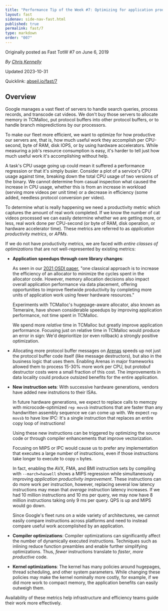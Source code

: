 ```yaml
---
title: "Performance Tip of the Week #7: Optimizing for application productivity"
layout: fast
sidenav: side-nav-fast.html
published: true
permalink: fast/7
type: markdown
order: "007"
---
```


Originally posted as Fast TotW #7 on June 6, 2019

*By [Chris Kennelly](mailto:ckennelly@google.com)*

Updated 2023-10-31

Quicklink: [abseil.io/fast/7](https://abseil.io/fast/7)


## Overview

Google manages a vast fleet of servers to handle search queries, process
records, and transcode cat videos. We don't buy those servers to allocate memory
in TCMalloc, put protocol buffers into other protocol buffers, or to handle
branch mispredictions by our processors.

To make our fleet more efficient, we want to optimize for how productive our
servers are, that is, how much useful work they accomplish per CPU-second, byte
of RAM, disk IOPS, or by using hardware accelerators. While measuring a job's
resource consumption is easy, it's harder to tell just how much useful work it's
accomplishing without help.

A task's CPU usage going up could mean it suffered a performance regression or
that it's simply busier. Consider a plot of a service's CPU usage against time,
breaking down the total CPU usage of two versions of the binary. We cannot
determine from casual inspection what caused the increase in CPU usage, whether
this is from an increase in workload (serving more videos per unit time) or a
decrease in efficiency (some added, needless protocol conversion per video).

To determine what is really happening we need a productivity metric which
captures the amount of real work completed. If we know the number of cat videos
processed we can easily determine whether we are getting more, or less, real
work done per CPU-second (or byte of RAM, disk operation, or hardware
accelerator time). These metrics are referred to as *application productivity
metrics*, or *APMs*.

If we do not have productivity metrics, we are faced with *entire classes of
optimizations* that are not well-represented by existing metrics:

*   **Application speedups through core library changes**:

    As seen in our [2021 OSDI paper](https://research.google/pubs/pub50370/),
    "one classical approach is to increase the efficiency of an allocator to
    minimize the cycles spent in the allocator code. However, memory allocation
    decisions also impact overall application performance via data placement,
    offering opportunities to improve fleetwide productivity by completing more
    units of application work using fewer hardware resources."

    Experiments with TCMalloc's hugepage-aware allocator, also known as
    Temeraire, have shown considerable speedups by improving application
    performance, not time spent in TCMalloc.

    We spend more *relative* time in TCMalloc but greatly improve application
    performance. Focusing just on relative time in TCMalloc would produce an
    error in sign: We'd deprioritize (or even rollback) a strongly positive
    optimization.

*   Allocating more protocol buffer messages on
    [Arenas](https://protobuf.dev/reference/cpp/arenas/) speeds up not just the
    protocol buffer code itself (like message destructors), but also in the
    business logic that uses them. Enabling Arenas in major frameworks allowed
    them to process 15-30% more work per CPU, but protobuf destructor costs were
    a small fraction of this cost. The improvements in data locality could
    produce outsized benefits for the entire application.

*   **New instruction sets**: With successive hardware generations, vendors have
    added new instrutions to their ISAs.

    In future hardware generations, we expect to replace calls to memcpy with
    microcode-optimized `rep movsb` instructions that are faster than any
    handwritten assembly sequence we can come up with. We expect `rep movsb` to
    have low IPC: It's a single instruction that replaces an entire copy loop of
    instructions!

    Using these new instructions can be triggered by optimizing the source code
    or through compiler enhancements that improve vectorization.

    Focusing on MIPS or IPC would cause us to prefer any implementation that
    executes a large number of instructions, even if those instructions take
    longer to execute to copy `n` bytes.

    In fact, enabling the AVX, FMA, and BMI instruction sets by compiling with
    `--march=haswell` shows a MIPS regression while simultaneously improving
    *application productivity improvement*. These instructions can do more work
    per instruction, however, replacing several low latency instructions may
    mean that *average* instruction latency increases. If we had 10 million
    instructions and 10 ms per query, we may now have 8 million instructions
    taking only 9 ms per query. QPS is up and MIPS would go down.

    Since Google's fleet runs on a wide variety of architectures, we cannot
    easily compare instructions across platforms and need to instead compare
    useful work accomplished by an application.

*   **Compiler optimizations**: Compiler optimizations can significantly affect
    the number of dynamically executed instructions. Techniques such as inlining
    reduce function preambles and enable further simplifying optimizations.
    Thus, *fewer* instructions translate to *faster*, *more productive* code.

*   **Kernel optimizations**: The kernel has many policies around hugepages,
    thread scheduling, and other system parameters. While changing these
    policies may make the kernel nominally more costly, for example, if we did
    more work to compact memory, the application benefits can easily outweigh
    them.

Availability of these metrics help infrastructure and efficiency teams guide
their work more effectively.
